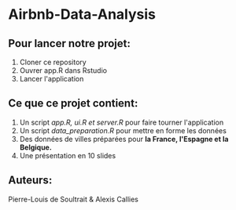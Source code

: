 # Airbnb-Data-Analysis

## Pour lancer notre projet:
1. Cloner ce repository
2. Ouvrer app.R dans Rstudio
3. Lancer l'application

## Ce que ce projet contient:
1. Un script *app.R, ui.R et server.R* pour faire tourner l'application
2. Un script *data_preparation.R* pour mettre en forme les données
3. Des données de villes préparées pour **la France, l'Espagne et la Belgique.**
4. Une présentation en 10 slides

## Auteurs:
Pierre-Louis de Soultrait & Alexis Callies
